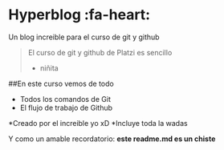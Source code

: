 # Hyperblog :fa-heart:
Un blog increible para el curso de git y github
>El curso de git y github de Platzi es sencillo
>- niñita

##En este curso vemos de todo

- Todos los comandos de Git
- El flujo de trabajo de Github

*Creado por el increible yo xD
*Incluye toda la wadas

Y como un amable recordatorio: **este readme.md es un chiste**